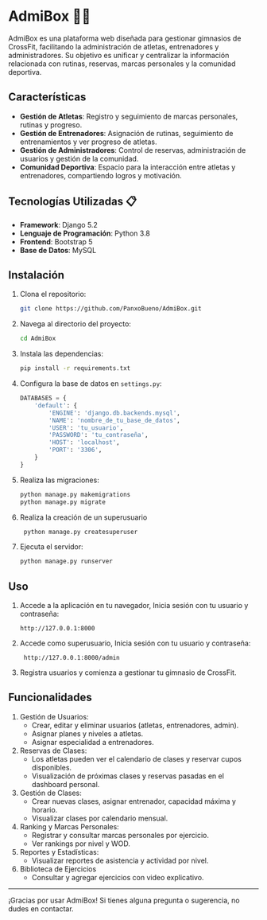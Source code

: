 # AdmiBox 🏋️‍♂️

AdmiBox es una plataforma web diseñada para gestionar gimnasios de CrossFit, facilitando la administración de atletas, entrenadores y administradores. Su objetivo es unificar y centralizar la información relacionada con rutinas, reservas, marcas personales y la comunidad deportiva.

## Características

- **Gestión de Atletas**: Registro y seguimiento de marcas personales, rutinas y progreso.
- **Gestión de Entrenadores**: Asignación de rutinas, seguimiento de entrenamientos y ver progreso de atletas.
- **Gestión de Administradores**: Control de reservas, administración de usuarios y gestión de la comunidad.
- **Comunidad Deportiva**: Espacio para la interacción entre atletas y entrenadores, compartiendo logros y motivación.

## Tecnologías Utilizadas 📋

- **Framework**: Django 5.2
- **Lenguaje de Programación**: Python 3.8
- **Frontend**: Bootstrap 5
- **Base de Datos**: MySQL

## Instalación

1. Clona el repositorio:
    ```bash
    git clone https://github.com/PanxoBueno/AdmiBox.git
    ```

2. Navega al directorio del proyecto:
    ```bash
    cd AdmiBox
    ```

3. Instala las dependencias:
    ```bash
    pip install -r requirements.txt
    ```

4. Configura la base de datos en `settings.py`:
    ```python
    DATABASES = {
        'default': {
            'ENGINE': 'django.db.backends.mysql',
            'NAME': 'nombre_de_tu_base_de_datos',
            'USER': 'tu_usuario',
            'PASSWORD': 'tu_contraseña',
            'HOST': 'localhost',
            'PORT': '3306',
        }
    }
    ```

5. Realiza las migraciones:
    ```bash
    python manage.py makemigrations
    python manage.py migrate
    ```

6. Realiza la creación de un superusuario
   ```bash
    python manage.py createsuperuser
    ```
8. Ejecuta el servidor:
    ```bash
    python manage.py runserver
    ```

## Uso

1. Accede a la aplicación en tu navegador, Inicia sesión con tu usuario y contraseña:
    ```
    http://127.0.0.1:8000
    ```
2. Accede como superusuario, Inicia sesión con tu usuario y contraseña:
   ```
    http://127.0.0.1:8000/admin
    ```
4. Registra usuarios y comienza a gestionar tu gimnasio de CrossFit.

## Funcionalidades

1. Gestión de Usuarios:
   - Crear, editar y eliminar usuarios (atletas, entrenadores, admin).
   - Asignar planes y niveles a atletas.
   - Asignar especialidad a entrenadores.
2. Reservas de Clases:
   - Los atletas pueden ver el calendario de clases y reservar cupos disponibles.
   - Visualización de próximas clases y reservas pasadas en el dashboard personal.
4. Gestión de Clases:
   - Crear nuevas clases, asignar entrenador, capacidad máxima y horario.
   - Visualizar clases por calendario mensual.
5. Ranking y Marcas Personales:
   - Registrar y consultar marcas personales por ejercicio.
   - Ver rankings por nivel y WOD.
6. Reportes y Estadísticas:
   - Visualizar reportes de asistencia y actividad por nivel.
7. Biblioteca de Ejercicios
   - Consultar y agregar ejercicios con video explicativo.
   
---

¡Gracias por usar AdmiBox! Si tienes alguna pregunta o sugerencia, no dudes en contactar.
